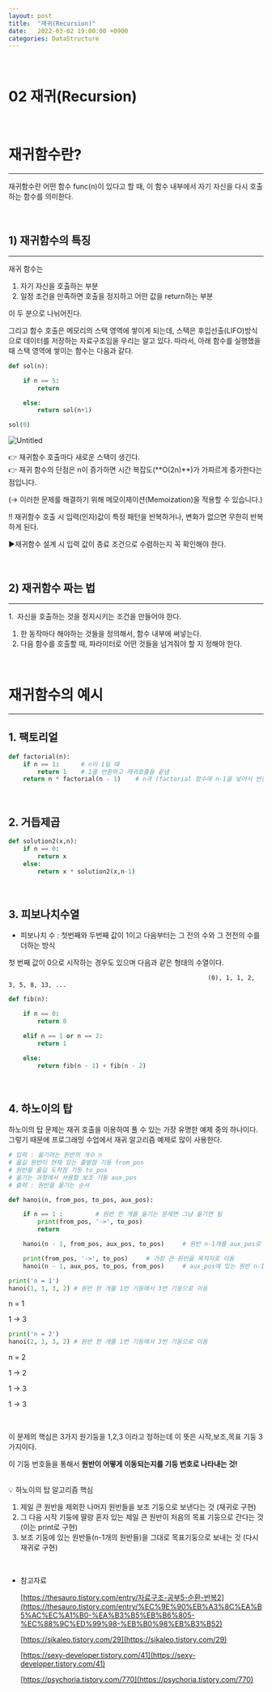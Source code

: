 ```yaml
---
layout: post
title:  "재귀(Recursion)"
date:   2022-03-02 19:00:00 +0900
categories: DataStructure
---
```


<br/>

# 02 재귀(Recursion)

<br/>

# 재귀함수란?

---

재귀함수란 어떤 함수 func(n)이 있다고 할 때, 이 함수 내부에서 자기 자신을 다시 호출하는 함수를 의미한다. 

<br/>

## 1) 재귀함수의 특징

---

재귀 함수는

1. 자기 자신을 호출하는 부분
2. 일정 조건을 만족하면 호출을 정지하고 어떤 값을 return하는 부분

이 두 분으로 나뉘어진다.

그리고 함수 호출은 메모리의 스택 영역에 쌓이게 되는데, 스택은 후입선출(LIFO)방식으로 데이터를 저장하는 자료구조임을 우리는 알고 있다. 따라서, 아래 함수를 실행했을 때 스택 영역에 쌓이는 함수는 다음과 같다.

```python
def sol(n):

	if n == 5:
		return

	else:
		return sol(n+1)

sol(0)
```

![Untitled](https://user-images.githubusercontent.com/100582309/157596762-a3037529-b459-449c-8334-0d2fc2686f18.png)


<aside>
👉 재귀함수 호출마다 새로운 스택이 생긴다.

</aside>

<aside>
👉 재귀 함수의 단점은 n이 증가하면 시간 복잡도(**O(2n)**)가 가파르게 증가한다는 점입니다.

(→ 이러한 문제를 해결하기 위해 메모이제이션(Memoization)을 적용할 수 있습니다.)

</aside>

<aside>
‼️ 재귀함수 호출 시 입력(인자)값이 특정 패턴을 반복하거나, 변화가 없으면 무한히 반복하게 된다.

▶재귀함수 설계 시 입력 값이 종료 조건으로 수렴하는지 꼭 확인해야 한다.

</aside>

<br/>

## 2) 재귀함수 짜는 법

---

1.  자신을 호출하는 것을 정지시키는 조건을 만들어야 한다.

1. 한 동작마다 해야하는 것들을 정의해서, 함수 내부에 써넣는다.
2. 다음 함수를 호출할 때, 파라미터로 어떤 것들을 넘겨줘야 할 지 정해야 한다.

<br/>

# 재귀함수의 예시

---

## 1. 팩토리얼

```python
def factorial(n):
    if n == 1:      # n이 1일 때
        return 1    # 1을 반환하고 재귀호출을 끝냄
    return n * factorial(n - 1)    # n과 (factorial 함수에 n-1을 넣어서 반환된 값)을 곱함
```

<br/>

## 2. 거듭제곱

```python
def solution2(x,n):
	if n == 0:
		return x
	else:
		return x * solution2(x,n-1)
```

<br/>

## 3. 피보나치수열

- 피보나치 수 : 첫번째와 두번째 값이 1이고 다음부터는 그 전의 수와 그 전전의 수를 더하는 방식

첫 번째 값이 0으로 시작하는 경우도 있으며 다음과 같은 형태의 수열이다.

                                                           (0), 1, 1, 2, 3, 5, 8, 13, ...

```python
def fib(n):

	if n == 0:
		return 0

	elif n == 1 or n == 2:
		return 1

	else:
		return fib(n - 1) + fib(n - 2)
```

<br/>

## 4. 하노이의 탑

하노이의 탑 문제는 재귀 호출을 이용하여 풀 수 있는 가장 유명한 예제 중의 하나이다. 그렇기 때문에 프로그래밍 수업에서 재귀 알고리즘 예제로 많이 사용한다.

```python
# 입력 : 옮기려는 원반의 개수 n
# 옮길 원반이 현재 있는 출발점 기둥 from_pos
# 원반을 옮길 도착점 기둥 to_pos
# 옮기는 과정에서 사용할 보조 기둥 aux_pos
# 출력 : 원반을 옮기는 순서

def hanoi(n, from_pos, to_pos, aux_pos):

	if n == 1 :         # 원반 한 개를 옮기는 문제면 그냥 옮기면 됨
		print(from_pos, '->', to_pos)
		return

	hanoi(n - 1, from_pos, aux_pos, to_pos)   	# 원반 n-1개를 aux_pos로 이동(to_pos를 보조 기둥으로)

	print(from_pos, '->', to_pos)     # 가장 큰 원반을 목적지로 이동
	hanoi(n - 1, aux_pos, to_pos, from_pos)    	# aux_pos에 있는 원반 n-1개를 목적지로 이동 (from_pos를 보조 기둥으로)
```

```python
print('n = 1')
hanoi(1, 1, 3, 2) # 원반 한 개를 1번 기둥에서 3번 기둥으로 이동
```

n = 1

1 -> 3

```python
print('n = 2')
hanoi(2, 1, 3, 2) # 원반 한 개를 1번 기둥에서 3번 기둥으로 이동
```

n = 2

1 -> 2

1 -> 3

1 -> 3

<br/>

이 문제의 핵심은 3가지 원기둥을 1,2,3 이라고 정하는데 이 뜻은 시작,보조,목표 기둥 3가지이다.

이 기둥 번호들을 통해서 **원반이 어떻게 이동되는지를 기둥 번호로 나타내는 것!**

<br/>

<aside>
💡 하노이의 탑 알고리즘 핵심

1. 제일 큰 원반을 제외한 나머지 원반들을 보조 기둥으로 보낸다는 것 (재귀로 구현)
2. 그 다음 시작 기둥에 딸랑 혼자 있는 제일 큰 원반이 처음의 목표 기둥으로 간다는 것 (이는 print로 구현)
3. 보조 기둥에 있는 원반들(n-1개의 원반들)을 그대로 목표기둥으로 보내는 것 (다시 재귀로 구현)
</aside>

<br/>

- 참고자료
    
    [https://thesauro.tistory.com/entry/자료구조-공부5-순환-반복2](https://thesauro.tistory.com/entry/%EC%9E%90%EB%A3%8C%EA%B5%AC%EC%A1%B0-%EA%B3%B5%EB%B6%805-%EC%88%9C%ED%99%98-%EB%B0%98%EB%B3%B52)
    
    [https://sikaleo.tistory.com/29](https://sikaleo.tistory.com/29)
    
    [https://sexy-developer.tistory.com/41](https://sexy-developer.tistory.com/41)
    
    [https://psychoria.tistory.com/770](https://psychoria.tistory.com/770)